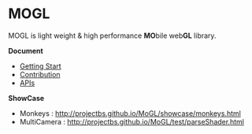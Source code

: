 MOGL
=======
MOGL is light weight & high performance **MO**bile web**GL** library.

**Document**

* [Getting Start](GettingStart.md)
* [Contribution](CONTRIBUTING.md)
* [APIs](doc)

**ShowCase**
* Monkeys : http://projectbs.github.io/MoGL/showcase/monkeys.html
* MultiCamera : http://projectbs.github.io/MoGL/test/parseShader.html
